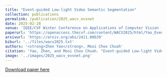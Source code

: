 ```yaml
---
title: "Event-guided Low-light Video Semantic Segmentation"
collection: publications
permalink: /publication/2025_wacv_evsnet
date: 2025-02-28
venue: 'IEEE/CVF Winter Conference on Applications of Computer Vision (WACV)'
paperurl: 'https://openaccess.thecvf.com/content/WACV2025/html/Yao_Event-Guided_Low-Light_Video_Semantic_Segmentation_WACV_2025_paper.html'
arxivurl: 'https://arxiv.org/abs/2411.00639'
biburl: '../files/wacv2025.txt'
authors: '<strong>Zhen Yao</strong>, Mooi Choo Chuah'
citation: 'Yao, Zhen, and Mooi Choo Chuah. "Event-guided Low-light Video Semantic Segmentation." Proceedings of the IEEE/CVF Winter Conference on Applications of Computer Vision (WACV), 2025.'
image: '../images/2025_wacv_evsnet.png'
---
```


[Download paper here](https://openaccess.thecvf.com/content/WACV2025/papers/Yao_Event-Guided_Low-Light_Video_Semantic_Segmentation_WACV_2025_paper.pdf)
